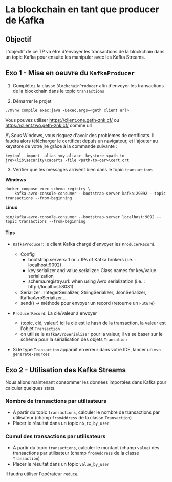 # La blockchain en tant que producer de Kafka

## Objectif

L'objectif de ce TP va être d'envoyer les transactions de la blockchain dans un topic Kafka pour ensuite les manipuler avec les Kafka Streams.

## Exo 1 - Mise en oeuvre du `KafkaProducer`
1. Complétez la classe `BlockchainProducer` afin d'envoyer les transactions de la blockchain dans le topic `transactions`

2. Démarrer le projet
```
./mvnw compile exec:java -Dexec.args=<geth client url>
```

Vous pouvez utiliser https://client.one.geth-znk.cf/ ou https://client.two.geth-znk.cf/ comme url.

/!\ Sous Windows, vous risquez d'avoir des problèmes de certificats.
Il faudra alors télécharger le certificat depuis un navigateur, et l'ajouter au keystore de votre jre grâce à la commande suivante :
```
keytool -import -alias <my-alias> -keystore <path-to-jre>\lib\security\cacerts -file <path-to-cer>\cert.crt
```

3. Vérifier que les messages arrivent bien dans le topic `transactions`

**Windows**
```
docker-compose exec schema-registry \
    kafka-avro-console-consumer --bootstrap-server kafka:29092 --topic transactions --from-beginning
```
**Linux**
```
bin/kafka-avro-console-consumer --bootstrap-server localhost:9092 --topic transactions --from-beginning
```

#### Tips

* `KafkaProducer`: le client Kafka chargé d'envoyer les `ProducerRecord`.
  * Config
    * bootstrap.servers: 1 or + IPs of Kafka brokers (i.e. : localhost:9092)
    * key.serializer and value.serializer: Class names for key/value serialization
    * schema.registry.url: when using Avro serialization (i.e. : http://localhost:8081)
  * Serializer : IntegerSerializer, StringSerializer, JsonSerializer, KafkaAvroSerializer…
  * send() → méthode pour envoyer un record (retourne un `Future`)

* `ProducerRecord`: La clé/valeur à envoyer
  * (topic, clé, valeur) ici la clé est le hash de la transaction, la valeur est l'objet `Transaction`
  * on utilise le `KafkaAvroSerializer` pour la valeur, il va se baser sur le schéma pour la sérialisation des objets `Transation`

* Si le type `Transaction` apparaît en erreur dans votre IDE, lancer un `mvn generate-sources`


## Exo 2 - Utilisation des Kafka Streams

Nous allons maintenant consommer les données importées dans Kafka pour calculer quelques stats.

### Nombre de transactions par utilisateurs

* À partir du topic `transactions`, calculer le nombre de transactions par utilisateur (champ `fromAddress` de la classe `Transaction`)
* Placer le résultat dans un topic `nb_tx_by_user`

### Cumul des transactions par utilisateurs

* À partir du topic `transactions`, calculer le montant (champ `value`) des transactions par utilisateur (champ `fromAddress` de la classe `Transaction`)
* Placer le résultat dans un topic `value_by_user`

Il faudra utiliser l'opérateur `reduce`.

